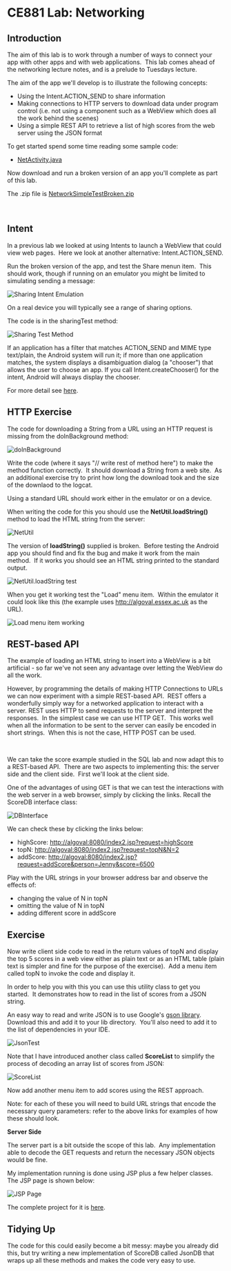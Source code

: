 # CE881 Lab: Networking

## Introduction

The aim of this lab is to work through a number of ways to connect your
app with other apps and with web applications.  This lab comes ahead of the networking lecture notes, and is a prelude to Tuesdays lecture.

The aim of the app we'll develop is to illustrate the following
concepts:

-   Using the Intent.ACTION\_SEND to share information
-   Making connections to HTTP servers to download data under program
    control (i.e. not using a component such as a WebView which does all
    the work behind the scenes)
-   Using a simple REST API to retrieve a list of high scores from the
    web server using the JSON format

To get started spend some time reading some sample code:

-   [NetActivity.java](NetActivity.java.html)

Now download and run a broken version of an app you'll complete as part
of this lab.

The .zip file is
[NetworkSimpleTestBroken.zip](NetworkSimpleTestBroken.zip)

 

## Intent

In a previous lab we looked at using Intents to launch a WebView that
could view web pages.  Here we look at another alternative:
Intent.ACTION\_SEND.

Run the broken version of the app, and test the Share menun item.  This
should work, though if running on an emulator you might be limited to
simulating sending a message:

![Sharing Intent Emulation](SharingIntentEmulator.PNG)

On a real device you will typically see a range of sharing options.

The code is in the sharingTest method:

![Sharing Test Method](SharingTest.PNG)

If an application has a filter that matches ACTION\_SEND and MIME type
text/plain, the Android system will run it; if more than one application
matches, the system displays a disambiguation dialog (a "chooser") that
allows the user to choose an app. If you call Intent.createChooser() for
the intent, Android will always display the chooser.

For more detail see
[here](http://developer.android.com/training/sharing/send.html).

## HTTP Exercise

The code for downloading a String from a URL using an HTTP request is
missing from the doInBackground method:

![doInBackground](doInBackgroundExercise.PNG)

Write the code (where it says "// write rest of method here") to make
the method function correctly.  It should download a String from a web
site.  As an additional exercise try to print how long the download took
and the size of the downlaod to the logcat.

Using a standard URL should work either in the emulator or on a device.

When writing the code for this you should use the
**NetUtil.loadString()** method to load the HTML string from the server:

![NetUtil](NetUtil.PNG)

The version of **loadString()** supplied is broken.  Before testing the
Android app you should find and fix the bug and
make it work from the main method.  If it works you should see an HTML
string printed to the standard output.

![NetUtil.loadString test](NetUtilTest.PNG)

When you get it working test the "Load" menu item.  Within the emulator
it could look like this (the example uses <http://algoval.essex.ac.uk>
as the URL).

![Load menu item working](LoadTestWorking.PNG)

## REST-based API

The example of loading an HTML string to insert into a WebView is a bit
artificial - so far we've not seen any advantage over letting the
WebView do all the work.

However, by programming the details of making HTTP Connections to URLs
we can now experiment with a simple REST-based API.  REST offers a
wonderfully simply way for a networked application to interact with a
server. REST uses HTTP to send requests to the server and interpret the
responses.  In the simplest case we can use HTTP GET.  This works well
when all the information to be sent to the server can easily be encoded
in short strings.  When this is not the case, HTTP POST can be used.

 

We can take the score example studied in the SQL lab and now adapt this
to a REST-based API.  There are two aspects to implementing this: the
server side and the client side.  First we'll look at the client side.

One of the advantages of using GET is that we can test the interactions
with the web server in a web browser, simply by clicking the links.
Recall the ScoreDB interface class:

![DBInterface](ScoreDBInterface.PNG)

We can check these by clicking the links below:

-   highScore: <http://algoval:8080/index2.jsp?request=highScore>
-   topN: <http://algoval:8080/index2.jsp?request=topN&N=2>
-   addScore:
    [http://algoval:8080/index2.jsp?request=addScore&person=Jenny&score=6500\
    ](http://algoval:8080/index2.jsp?request=addScore&person=Jenny&score=6500)

Play with the URL strings in your browser address bar and observe the
effects of:

-   changing the value of N in topN
-   omitting the value of N in topN
-   adding different score in addScore

## Exercise

Now write client side code to read in the return values of topN and
display the top 5 scores in a web view either as plain text or as an
HTML table (plain text is simpler and fine for the purpose of the
exercise).  Add a menu item called topN to invoke the code and display
it.

In order to help you with this you can use this utility class to get you
started.  It demonstrates how to read in the list of scores from a JSON
string.

An easy way to read and write JSON is to use Google's [gson
library](gson-2.2.4.jar).  Download this and add it to your lib
directory.  You'll also need to add it to the list of dependencies in
your IDE.

![JsonTest](JsonTest.PNG)

Note that I have introduced another class called **ScoreList** to
simplify the process of decoding an array list of scores from JSON:

![ScoreList](ScoreList.PNG)

Now add another menu item to add scores using the REST approach.

Note: for each of these you will need to build URL strings that encode
the necessary query parameters: refer to the above links for examples of
how these should look.

**Server Side**

The server part is a bit outside the scope of this lab.  Any
implementation able to decode the GET requests and return the necessary
JSON objects would be fine.

My implementation running is done using JSP plus a few helper classes. 
The JSP page is shown below:

![JSP Page](JSPPage.PNG)

The complete project for it is [here](WebServerTest.zip).

## Tidying Up

The code for this could easily become a bit messy: maybe you already did
this, but try writing a new implementation of ScoreDB called JsonDB that
wraps up all these methods and makes the code very easy to use.

 
